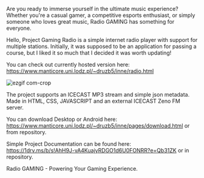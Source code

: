 Are you ready to immerse yourself in the ultimate music experience? Whether you're a casual gamer, a competitive esports enthusiast, or simply someone who loves great music, Radio GAMING has something for everyone.

Hello, Project Gaming Radio is a simple internet radio player with support for multiple stations. Initially, it was supposed to be an application for passing a course, but I liked it so much that I decided it was worth updating!

You can check out currently hosted version here: https://www.manticore.uni.lodz.pl/~druzb5/inne/radio.html

![ezgif com-crop](https://github.com/kubadoPL/Gaming-Radio/assets/63493345/3037818b-3c4f-40e1-8668-acd4c2001e98)

The project supports an ICECAST MP3 stream and simple json metadata.
Made in HTML, CSS, JAVASCRIPT and an external ICECAST Zeno FM server.

You can download Desktop or Android here: https://www.manticore.uni.lodz.pl/~druzb5/inne/pages/download.html or from repository.

Simple Project Documentation can be found here: https://1drv.ms/b/s!AhH9J-vA4KuajyRDGO1d6U0FONRR?e=Qb31ZK or in repository.

Radio GAMING - Powering Your Gaming Experience.